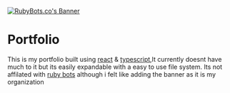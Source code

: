 [![RubyBots.co's Banner](https://cdn.discordapp.com/attachments/957399182115745802/965610415012839444/Banner_3.png)](https://rubybots.co)
# Portfolio

This is my portfolio built using [react](https://reactjs.org/) & [typescript](https://www.typescriptlang.org/),It currently doesnt have much to it but its easily expandable with a easy to use file system. Its not affilated with [ruby bots](https://rubybots.co) although i felt like adding the banner as it is my organization
